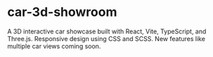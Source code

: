 # car-3d-showroom
A 3D interactive car showcase built with React, Vite, TypeScript, and Three.js. Responsive design using CSS and SCSS. New features like multiple car views coming soon.
